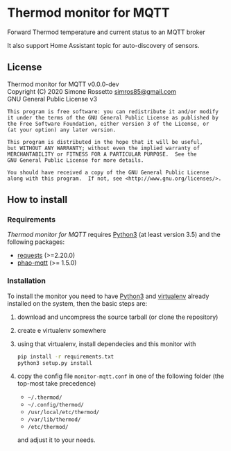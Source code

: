 # Thermod monitor for MQTT
Forward Thermod temperature and current status to an MQTT broker

It also support Home Assistant topic for auto-discovery of sensors.

## License
Thermod monitor for MQTT v0.0.0-dev \
Copyright (C) 2020 Simone Rossetto <simros85@gmail.com> \
GNU General Public License v3

    This program is free software: you can redistribute it and/or modify
    it under the terms of the GNU General Public License as published by
    the Free Software Foundation, either version 3 of the License, or
    (at your option) any later version.
    
    This program is distributed in the hope that it will be useful,
    but WITHOUT ANY WARRANTY; without even the implied warranty of
    MERCHANTABILITY or FITNESS FOR A PARTICULAR PURPOSE.  See the
    GNU General Public License for more details.
    
    You should have received a copy of the GNU General Public License
    along with this program.  If not, see <http://www.gnu.org/licenses/>.


## How to install

### Requirements
*Thermod monitor for MQTT* requires [Python3](https://www.python.org/)
(at least version 3.5) and the following packages:

 - [requests](http://docs.python-requests.org/) (>=2.20.0)
 - [phao-mqtt](https://pypi.org/project/paho-mqtt/) (>= 1.5.0)

### Installation
To install the monitor you need to have [Python3](https://www.python.org/)
and [virtualenv](https://virtualenv.pypa.io/en/stable/) already installed on
the system, then the basic steps are:

 1. download and uncompress the source tarball (or clone the repository)

 2. create e virtualenv somewhere

 3. using that virtualenv, install dependecies and this monitor with

       ```bash
       pip install -r requirements.txt
       python3 setup.py install
       ```

 4. copy the config file `monitor-mqtt.conf` in one of the following folder (the top-most take precedence)

    - `~/.thermod/`
    - `~/.config/thermod/`
    - `/usr/local/etc/thermod/`
    - `/var/lib/thermod/`
    - `/etc/thermod/`

    and adjust it to your needs.


